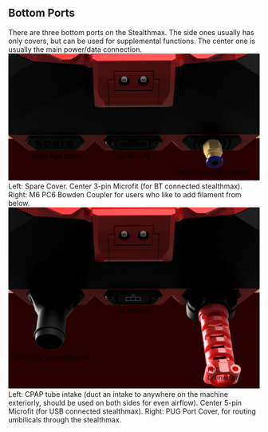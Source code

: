 ## Bottom Ports
There are three bottom ports on the Stealthmax. The side ones usually has only covers, but can be used for supplemental functions. The center one is usually the main power/data connection.
![StealthMax V2](./spare_5-pin_bowden.png)
Left: Spare Cover. Center 3-pin Microfit (for BT connected stealthmax). Right: M6 PC6 Bowden Coupler for users who like to add filament from below. 
![StealthMax V2](./cpap_pug_3_pin.png)
Left: CPAP tube intake (duct an intake to anywhere on the machine exteriorly, should be used on both sides for even airflow). Center 5-pin Microfit (for USB connected stealthmax). Right: PUG Port Cover, for routing umbilicals through the stealthmax. 
